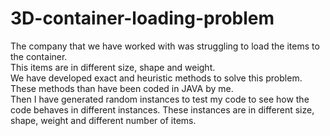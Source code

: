 # 3D-container-loading-problem
The company that we have worked with was struggling to load the items to the container. <br />
This items are in different size, shape and weight. <br />
We have developed exact and heuristic methods to solve this problem.<br />
These methods than have been coded in JAVA by me. <br />
Then I have generated random instances to test my code to see how the code behaves in different instances.
These instances are in different size, shape, weight and different number of items.
